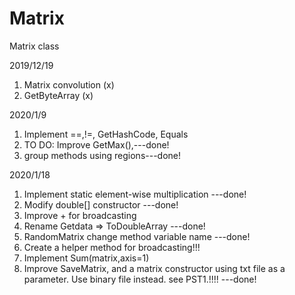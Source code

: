 # Matrix
Matrix class


2019/12/19
1. Matrix convolution (x)
2. GetByteArray (x)

2020/1/9
1. Implement ==,!=, GetHashCode, Equals
2. TO DO: Improve GetMax(),---done!
3. group methods using regions---done!

2020/1/18
1. Implement static element-wise multiplication ---done!
2. Modify double[] constructor ---done!
3. Improve + for broadcasting
4. Rename Getdata => ToDoubleArray ---done!
5. RandomMatrix change method variable name ---done!
6. Create a helper method for broadcasting!!!
7. Implement Sum(matrix,axis=1)
8. Improve SaveMatrix, and a matrix constructor using txt file as a parameter. Use binary file instead.
  see PST1.!!!! ---done!

